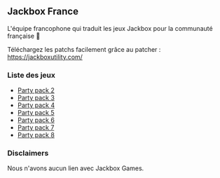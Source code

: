 ## Jackbox France

L'équipe francophone qui traduit les jeux Jackbox pour la communauté française 🎊

Téléchargez les patchs facilement grâce au patcher : <https://jackboxutility.com/>

### Liste des jeux

- [Party pack 2](https://github.com/Jackbox-France/The-Jackbox-Party-Pack-2-French)
- [Party pack 3](https://github.com/Jackbox-France/The-Jackbox-Party-Pack-3-French)
- [Party pack 4](https://github.com/Jackbox-France/The-Jackbox-Party-Pack-4-French)
- [Party pack 5](https://github.com/Jackbox-France/The-Jackbox-Party-Pack-5-French)
- [Party pack 6](https://github.com/Jackbox-France/The-Jackbox-Party-Pack-6-French)
- [Party pack 7](https://github.com/Jackbox-France/The-Jackbox-Party-Pack-7-French)
- [Party pack 8](https://github.com/Jackbox-France/The-Jackbox-Party-Pack-8-French)

### Disclaimers

Nous n'avons aucun lien avec Jackbox Games.
